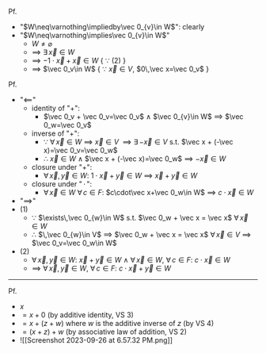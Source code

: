 
Pf.
- "$W\neq\varnothing\impliedby\vec 0_{v}\in W$":  clearly
- "$W\neq\varnothing\implies\vec 0_{v}\in W$"
	- $W\neq\varnothing$
	- $\implies$ $\exists\,\vec x\in W$
	- $\implies$ $-1\cdot\vec x+\vec x\in W$  { $\because$ (2) }
	- $\implies$ $\vec 0_v\in W$         { $\because$ $\vec x\in V$, $0\,\vec x=\vec 0_v$ }

Pf.
- "$\impliedby$"
	- identity of "$+$":
		- $\vec 0_v + \vec 0_v=\vec 0_v$  $\land$  $\vec 0_{v}\in W$ $\implies$ $\vec 0_w=\vec 0_v$
	- inverse of "$+$":
		- $\because$  $\forall\,\vec x\in W$ $\implies$ $\vec x\in V$
		             $\;\implies$ $\exists\,$$-\vec x\in V$  s.t. $\vec x + (-\vec x)=\vec 0_v=\vec 0_w$
		- $\therefore$  $\vec x\in W$  $\land$  $\vec x + (-\vec x)=\vec 0_w$ $\implies$ $-\vec x\in W$
	- closure under "$+$":
		- $\forall\,\vec x,\,\vec y\in W$:  $1\cdot\vec x+\vec y\in W$ $\implies$ $\vec x+\vec y\in W$
	- closure under "$\,\cdot\,$":
		- $\forall\,\vec x\in W$ $\forall\,c\in F$:  $c\cdot\vec x+\vec 0_w\in W$ $\implies$ $c\cdot\vec x\in W$
- "$\implies$"
- (1)
	- $\because$  $\exists\,\vec 0_{w}\in W$  s.t.  $\vec 0_w + \vec x = \vec x$  $\forall\,\vec x\in W$
	- $\therefore$  $\,\vec 0_{w}\in V$ $\implies$ $\vec 0_w + \vec x = \vec x$  $\forall\,\vec x\in V$ $\implies$ $\vec 0_v=\vec 0_w\in W$
- (2)
	- $\forall\,\vec x,\,\vec y\in W$:  $\vec x+\vec y\in W$
	   $\land$  $\forall\,\vec x\in W$, $\forall\,c\in F$:  $c\cdot \vec x\in W$
	- $\implies$  $\forall\,\vec x,\,\vec y\in W$, $\forall\,c\in F$:  $c\cdot\vec x+\vec y\in W$

---

Pf.
- $x$
- $=x+0$       (by additive identity, VS 3)
- $=x+(z+w)$  where $w$ is the additive inverse of $z$  (by VS 4)
- $=(x+z)+w$  (by associative law of addition, VS 2)
- 
	![[Screenshot 2023-09-26 at 6.57.32 PM.png]]
